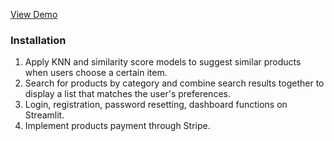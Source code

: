 <a href="https://youtu.be/baXRLY8Qb8Y">View Demo</a>

### Installation
1. Apply KNN and similarity score models to suggest similar products when users choose a certain item.
2. Search for products by category and combine search results together to display a list that matches the user's preferences.
3. Login, registration, password resetting, dashboard functions on Streamlit.
4. Implement products payment through Stripe.
